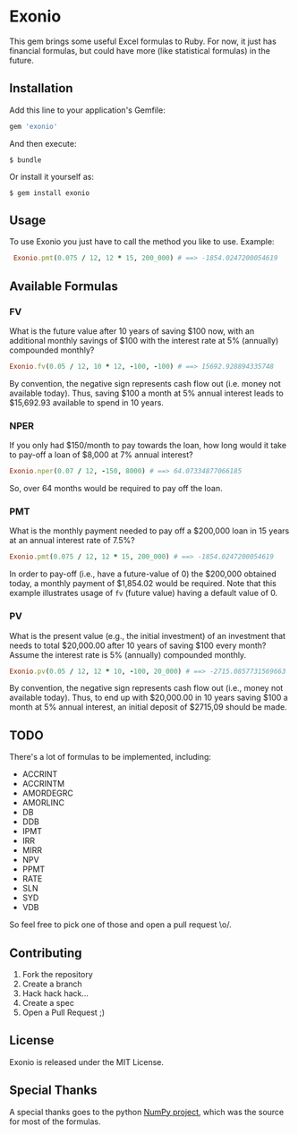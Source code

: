 # Exonio

This gem brings some useful Excel formulas to Ruby. For now, it just has
financial formulas, but could have more (like statistical formulas) in the future.

## Installation

Add this line to your application's Gemfile:

```ruby
gem 'exonio'
```

And then execute:

    $ bundle

Or install it yourself as:

    $ gem install exonio

## Usage

To use Exonio you just have to call the method you like to use. Example:

```ruby
 Exonio.pmt(0.075 / 12, 12 * 15, 200_000) # ==> -1854.0247200054619
```

## Available Formulas

### FV

What is the future value after 10 years of saving $100 now, with
an additional monthly savings of $100 with the interest rate at
5% (annually) compounded monthly?

```ruby
Exonio.fv(0.05 / 12, 10 * 12, -100, -100) # ==> 15692.928894335748
```

By convention, the negative sign represents cash flow out (i.e. money not
available today).  Thus, saving $100 a month at 5% annual interest leads
to $15,692.93 available to spend in 10 years.

### NPER

If you only had $150/month to pay towards the loan, how long would it take
to pay-off a loan of $8,000 at 7% annual interest?

```ruby
Exonio.nper(0.07 / 12, -150, 8000) # ==> 64.07334877066185
```

So, over 64 months would be required to pay off the loan.

### PMT

What is the monthly payment needed to pay off a $200,000 loan in 15
years at an annual interest rate of 7.5%?

```ruby
Exonio.pmt(0.075 / 12, 12 * 15, 200_000) # ==> -1854.0247200054619
```

In order to pay-off (i.e., have a future-value of 0) the $200,000 obtained
today, a monthly payment of $1,854.02 would be required.  Note that this
example illustrates usage of `fv` (future value) having a default value of 0.

### PV

What is the present value (e.g., the initial investment) of an investment
that needs to total $20,000.00 after 10 years of saving $100 every month?
Assume the interest rate is 5% (annually) compounded monthly.

```ruby
Exonio.pv(0.05 / 12, 12 * 10, -100, 20_000) # ==> -2715.0857731569663
```

By convention, the negative sign represents cash flow out (i.e., money not available today).
Thus, to end up with $20,000.00 in 10 years saving $100 a month at 5% annual
interest, an initial deposit of $2715,09 should be made.

## TODO

There's a lot of formulas to be implemented, including:

* ACCRINT
* ACCRINTM
* AMORDEGRC
* AMORLINC
* DB
* DDB
* IPMT
* IRR
* MIRR
* NPV
* PPMT
* RATE
* SLN
* SYD
* VDB

So feel free to pick one of those and open a pull request \o/.

## Contributing
 1. Fork the repository
 2. Create a branch
 3. Hack hack hack...
 4. Create a spec
 5. Open a Pull Request ;)

## License

Exonio is released under the MIT License.

## Special Thanks

A special thanks goes to the python [NumPy project](http://www.numpy.org/), which was the source for most
of the formulas.

